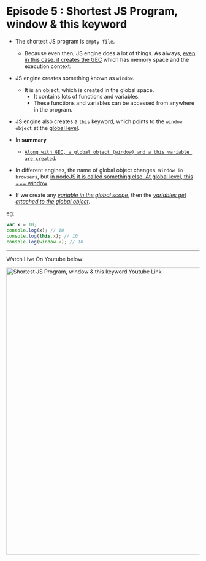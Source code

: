 # Episode 5 : Shortest JS Program, window & this keyword

* The shortest JS program is `empty file`. 
    * Because even then, JS engine does a lot of things. As always, <ins>even in this case, it creates the GEC</ins> which has memory space and the execution context.

* JS engine creates something known as `window`. 
    * It is an object, which is created in the global space.
        * It contains lots of functions and variables.
        * These functions and variables can be accessed from anywhere in the program.
* JS engine also creates a `this` keyword, which points to the `window object` at the <ins>global level</ins>. 

* In **summary**
    * <ins>`Along with GEC, a global object (window) and a this variable are created`</ins>.

* In different engines, the name of global object changes. `Window in browsers`, but <ins>in nodeJS it is called something else. At global level, this === window</ins>

* If we create any <ins><i>variable in the global scope</i></ins>, then the <ins><i>variables get attached to the global object</i></ins>.

eg:

```js
var x = 10;
console.log(x); // 10
console.log(this.x); // 10
console.log(window.x); // 10
```

<hr>

Watch Live On Youtube below:

<a href="https://www.youtube.com/watch?v=QCRpVw2KXf8&ab_channel=AkshaySaini" target="_blank"><img src="https://img.youtube.com/vi/QCRpVw2KXf8/0.jpg" width="750"
alt="Shortest JS Program, window & this keyword Youtube Link"/></a>